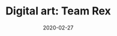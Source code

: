 ---
title: "Digital art: Team Rex"
date: 2020-02-27
categories: Digital Art
tags:
    - sci fi
    - fantasi
span: 3w
---